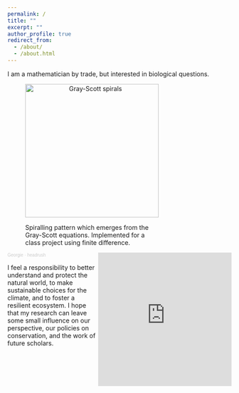 ```yaml
---
permalink: /
title: ""
excerpt: ""
author_profile: true
redirect_from: 
  - /about/
  - /about.html
---
```


I am a mathematician by trade, but interested in biological questions.
<div>
<figure style="width:300px;">
	<p style="text-align:center">
	<img src="/images/Reaction-Diffusion.gif" alt = "Gray-Scott spirals" style="display:block; margin-left: auto; margin-right: auto; width:300px"/>
	<figcaption>Spiralling pattern which emerges from the Gray-Scott equations. Implemented for a class project using finite difference.</figcaption>
	</p>
</figure>
<iframe align="right" width = "300" height="300" scrolling="no" frameborder="no" allow="autoplay" src="https://w.soundcloud.com/player/?url=https%3A//api.soundcloud.com/tracks/910474474&color=%23ff5500&auto_play=false&hide_related=false&show_comments=true&show_user=true&show_reposts=false&show_teaser=true&visual=true"></iframe><div style="font-size: 10px; color: #cccccc;line-break: anywhere;word-break: normal;overflow: hidden;white-space: nowrap;text-overflow: ellipsis; font-family: Interstate,Lucida Grande,Lucida Sans Unicode,Lucida Sans,Garuda,Verdana,Tahoma,sans-serif;font-weight: 100;">
<a href="https://soundcloud.com/georgie_0" title="Georgie" target="_blank" style="color: #cccccc; text-decoration: none;">Georgie</a> · <a href="https://soundcloud.com/georgie_0/headrush" title="headrush" target="_blank" style="color: #cccccc; text-decoration: none;">headrush</a></div>
</div>

I feel a responsibility to better understand and protect the natural world, to make sustainable choices for the climate, and to foster a resilient ecosystem. I hope that my research can leave some small influence on our perspective, our policies on conservation, and the work of future scholars.
